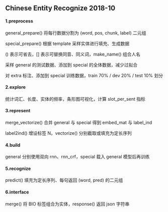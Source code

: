 ## Chinese Entity Recognize 2018-10

#### 1.preprocess

general_prepare() 将每行数据分割为 (word, pos, chunk, label) 二元组

special_prepare() 根据 template 采样实体进行填充、生成数据

() 表示可省去，[] 表示可替换同音、同义词，make_name() 组合人名

采样 general 的测试数据、添加到 special 的全体数据，减少过拟合

对 extra 标注、添加到 special 训练数据，train 70% / dev 20% / test 10% 划分

#### 2.explore

统计词汇、长度、实体的频率，条形图可视化，计算 slot_per_sent 指标

#### 3.represent

merge_vectorize() 合并 general 与 special 得到 embed_mat 与 label_ind

label2ind() 增设标签 N，vectorize() 分别截取或填充为定长序列

#### 4.build

general 分别使用双向 rnn、rnn_crf，special 载入 general 模型后再训练

#### 5.recognize

predict() 填充为定长序列、每句返回 (word, pred) 的二元组

#### 6.interface

merge() 将 BIO 标签组合为实体，response() 返回 json 字符串